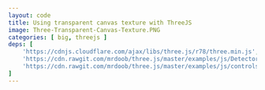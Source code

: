 ```yaml
---
layout: code
title: Using transparent canvas texture with ThreeJS
image: Three-Transparent-Canvas-Texture.PNG
categories: [ big, threejs ]
deps: [
    'https://cdnjs.cloudflare.com/ajax/libs/three.js/r78/three.min.js',
    'https://cdn.rawgit.com/mrdoob/three.js/master/examples/js/Detector.js',
    'https://cdn.rawgit.com/mrdoob/three.js/master/examples/js/controls/OrbitControls.js'
]
---
```

<div id="container"></div>

<script>
    window.addEventListener( 'load', function(){
        if ( ! Detector.webgl ) Detector.addGetWebGLMessage();

        function shuffleArray( arr ) {
            var j, x, i;
            for ( i = arr.length; i; i-- ) {
                j = Math.floor( Math.random() * i );
                x = arr[ i - 1 ];
                arr[ i - 1 ] = arr[ j ];
                arr[ j ] = x;
            }
        }

        function lerp( a, b, pct ) {
            return ( 1 - pct ) * a + b * pct;
        }

        var w = window.innerWidth > 1200 ? 1200 : window.innerWidth, h = 600;
        var camera, scene, renderer, canvas, ctx, tex, mesh;

        ( function initTexture() {
            canvas = document.createElement( 'canvas' );
            canvas.width = canvas.height = 128;
            ctx = canvas.getContext( '2d' );
            tex = new THREE.Texture( canvas );
        } )();

        ( function animTexture( t ) {
            ctx.clearRect( 0, 0, canvas.width, canvas.height );
            ctx.fillStyle = '#FB3550';

            ctx.beginPath();
            ctx.moveTo( canvas.width / 2, -2 );
            ctx.lineTo( -2, canvas.height + 2 );
            ctx.lineTo( lerp( canvas.width / 4 - 2, canvas.width / 2, Math.sin( t / 323 + 2 * Math.PI / 3 ) / 2 + 0.5 ), canvas.height / 2 );
            ctx.fill();

            ctx.beginPath();
            ctx.moveTo( canvas.width / 2, -2 );
            ctx.lineTo( canvas.width + 2, canvas.height + 2 );
            ctx.lineTo( lerp( 3 * canvas.width / 4 - 2, canvas.width / 2, Math.sin( t / 343 + 4 * Math.PI / 3 ) / 2 + 0.5 ), canvas.height / 2 );
            ctx.fill();

            ctx.beginPath();
            ctx.moveTo( canvas.width / 2, lerp( canvas.height + 2, canvas.height / 2, Math.sin( t / 333 ) / 2 + 0.5 ) );
            ctx.lineTo( -2, canvas.height + 2 );
            ctx.lineTo( canvas.width + 2, canvas.height + 2 );
            ctx.fill();

            tex.needsUpdate = true;

            requestAnimationFrame( animTexture );
        } )( 0 );

        ( function init() {
            renderer = new THREE.WebGLRenderer();
            renderer.setClearColor( 0x1E2630 );
            renderer.setSize( w, h );
            renderer.sortObjects = false;

            ( document.getElementById( 'container' ) ).appendChild( renderer.domElement );

            camera = new THREE.PerspectiveCamera( 75, w / h, 1, 100 );
            camera.position.z = 13;
            var controls = new THREE.OrbitControls( camera );

            scene = new THREE.Scene();

            var material = new THREE.MeshPhongMaterial( {
                map: tex,
                transparent: true,
                opacity: 0.99,
                side: THREE.DoubleSide,
                alphaTest: 0.1
            } );

            var geometry = new THREE.IcosahedronGeometry( 10, 4 );

            for ( var i = 0; i < geometry.faceVertexUvs[ 0 ].length; i ++ ) {
                var arr = [
                    new THREE.Vector2( 0.5, 1 ),
                    new THREE.Vector2( 0, 0 ),
                    new THREE.Vector2( 1, 0 )
                ];
                shuffleArray( arr );
                geometry.faceVertexUvs[ 0 ][ i ] = arr;
            }
            geometry.uvsNeedUpdate = true;

            mesh = new THREE.Mesh( geometry, material );
            scene.add( mesh );

            var light = new THREE.HemisphereLight( 0xffffff, 0x666666, 1 );
            scene.add( light );

            function onWindowResize() {
                w = window.innerWidth > 1200 ? 1200 : window.innerWidth;
                camera.aspect = w / h;
                camera.updateProjectionMatrix();
                renderer.setSize( w, h );
            }
            window.addEventListener( 'resize', onWindowResize, false );
        } )();

        ( function animate() {
            requestAnimationFrame( animate );

            mesh.rotation.x += 0.001;
            mesh.rotation.y += 0.001;

            renderer.render( scene, camera );
        } )();
    }, false );
</script>
